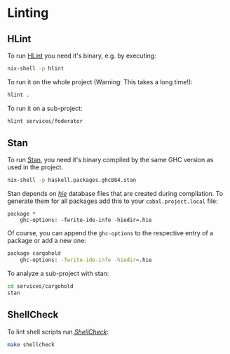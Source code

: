 # Linting

## HLint

To run [HLint](https://github.com/ndmitchell/hlint) you need it's binary, e.g.
by executing:

```sh
nix-shell -p hlint
```

To run it on the whole project (Warning: This takes a long time!):

```sh
hlint .
```

To run it on a sub-project:

```sh
hlint services/federator
```

## Stan

To run [Stan](https://github.com/kowainik/stan), you need it's binary compiled
by the same GHC version as used in the project.

```sh
nix-shell -p haskell.packages.ghc884.stan
```

Stan depends on [*hie*](https://www.haskell.org/ghc/blog/20190626-HIEFiles.html)
database files that are created during compilation. To generate them for all
packages add this to your `cabal.project.local` file:

```
package *
    ghc-options: -fwrite-ide-info -hiedir=.hie
```

Of course, you can append the `ghc-options` to the respective entry of a package or
add a new one:

```sh
package cargohold
    ghc-options: -fwrite-ide-info -hiedir=.hie
```

To analyze a sub-project with stan:

```sh
cd services/cargohold
stan
```

## ShellCheck

To lint shell scripts run [*ShellCheck*](https://github.com/koalaman/shellcheck):

```sh
make shellcheck
```
